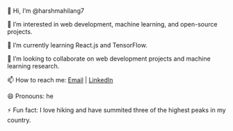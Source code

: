 👋 Hi, I’m @harshmahilang7

👀 I’m interested in web development, machine learning, and open-source projects.

🌱 I’m currently learning React.js and TensorFlow.

💞️ I’m looking to collaborate on web development projects and machine learning research.

📫 How to reach me: [Email](mailto:harshmahilang7@gmail.com
) | [LinkedIn]((https://www.linkedin.com/in/harsh-mahilang-07/))

😄 Pronouns: he

⚡ Fun fact: I love hiking and have summited three of the highest peaks in my country.


<!---
harshmahilang7/harshmahilang7 is a ✨ special ✨ repository because its `README.md` (this file) appears on your GitHub profile.
You can click the Preview link to take a look at your changes.
--->
